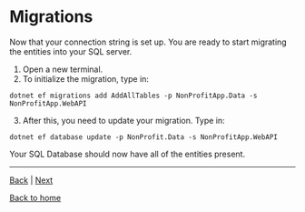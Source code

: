 # Migrations

Now that your connection string is set up. You are ready to start migrating the entities into your SQL server.

1. Open a new terminal.
2. To initialize the migration, type in:

```
dotnet ef migrations add AddAllTables -p NonProfitApp.Data -s NonProfitApp.WebAPI
```

3. After this, you need to update your migration. Type in: 

```
dotnet ef database update -p NonProfit.Data -s NonProfitApp.WebAPI
```

Your SQL Database should now have all of the entities present.

---
[Back](./ConnectionString.md) | [Next](./PostmanIntegration.md)

[Back to home](../../README.md)
